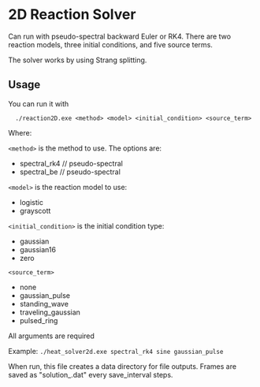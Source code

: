 # 2D Reaction Solver
Can run with pseudo-spectral backward Euler or RK4. There are two reaction models, three initial conditions, and five source terms.

The solver works by using Strang splitting.

## Usage

You can run it with
```
  ./reaction2D.exe <method> <model> <initial_condition> <source_term>
```
Where:

`<method>` is the method to use. The options are:
 - spectral_rk4 // pseudo-spectral
 - spectral_be  // pseudo-spectral

`<model>` is the reaction model to use:
 - logistic
 - grayscott

`<initial_condition>` is the initial condition type:
 - gaussian
 - gaussian16
 - zero

`<source_term>`
 - none
 - gaussian_pulse
 - standing_wave
 - traveling_gaussian
 - pulsed_ring

All arguments are required
 
Example: `./heat_solver2d.exe spectral_rk4 sine gaussian_pulse`

When run, this file creates a data directory for file outputs. Frames are saved as "solution_<step>.dat" every save_interval steps.
